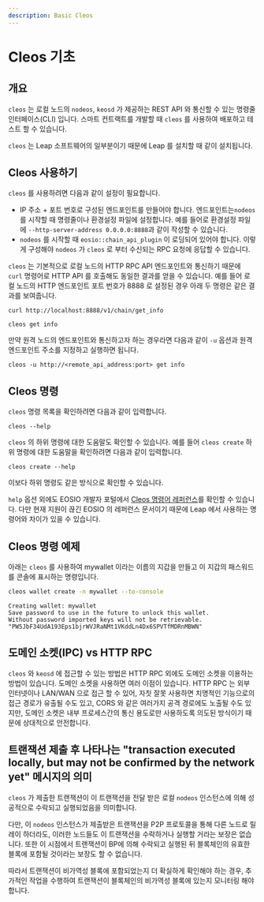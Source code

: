 ```yaml
---
description: Basic Cleos
---
```


# Cleos 기초

## 개요

`cleos` 는 로컬 노드의 `nodeos`, `keosd` 가 제공하는 REST API 와 통신할 수 있는 명령줄 인터페이스(CLI) 입니다. 스마트 컨트랙트를 개발할 때 `cleos` 를 사용하여 배포하고 테스트 할 수 있습니다.

`cleos` 는 Leap 소프트웨어의 일부분이기 때문에 Leap 를 설치할 때 같이 설치됩니다.

## Cleos 사용하기

`cleos` 를 사용하려면 다음과 같이 설정이 필요합니다.

* IP 주소 + 포트 번호로 구성된 엔드포인트를 만들어야 합니다. 엔드포인트는`nodeos` 를 시작할 때 명령줄이나 환경설정 파일에 설정합니다. 예를 들어로 환경설정 파일에 `--http-server-address 0.0.0.0:8888`과 같이 작성할 수 있습니다.
* `nodeos` 를 시작할 때 `eosio::chain_api_plugin` 이 로딩되어 있어야 합니다. 이렇게 구성해야 `nodeos` 가 `cleos` 로 부터 수신되는 RPC 요청에 응답할 수 있습니다.

`cleos` 는 기본적으로 로컬 노드의 HTTP RPC API 엔드포인트와 통신하기 때문에 `curl` 명령어로 HTTP API 를 호출해도 동일한 결과를 얻을 수 있습니다. 예를 들어 로컬 노드의 HTTP 엔드포인트 포트 번호가 8888 로 설정된 경우 아래 두 명령은 같은 결과를 보여줍니다.

```
curl http://localhost:8888/v1/chain/get_info
```

```
cleos get info
```

만약 원격 노드의 엔드포인트와 통신하고자 하는 경우라면 다음과 같이 `-u` 옵션과 원격 엔드포인트 주소를 지정하고 실행하면 됩니다.

```
cleos -u http://<remote_api_address:port> get info
```

## Cleos 명령

`cleos` 명령 목록을 확인하려면 다음과 같이 입력합니다.

```
cleos --help
```

`cleos` 의 하위 명령에 대한 도움말도 확인할 수 있습니다. 예를 들어 `cleos create` 하위 명령에 대한 도움말을 확인하려면 다음과 같이 입력합니다.

```
cleos create --help
```

이보다 하위 명령도 같은 방식으로 확인할 수 있습니다.

`help` 옵션 외에도 EOSIO 개발자 포털에서 [Cleos 명령어 레퍼런스](https://developers.eos.io/manuals/eos/latest/cleos/command-reference/index)를 확인할 수 있습니다. 다만 현재 지원이 끊긴 EOSIO 의 레퍼런스 문서이기 때문에 Leap 에서 사용하는 명령어와 차이가 있을 수 있습니다.

## Cleos 명령 예제

아래는 `cleos` 를 사용하여 mywallet 이라는 이름의 지갑을 만들고 이 지갑의 패스워드를 콘솔에 표시하는 명령입니다.

```bash
cleos wallet create -n mywallet --to-console
```

```
Creating wallet: mywallet
Save password to use in the future to unlock this wallet.
Without password imported keys will not be retrievable.
"PW5JbF34UdA193Eps1bjrWVJRaNMt1VKddLn4Dx6SPVTfMDRnMBWN"
```

## 도메인 소켓(IPC) vs HTTP RPC

`cleos` 와 `keosd` 에 접근할 수 있는 방법은 HTTP RPC 외에도 도메인 소켓을 이용하는 방법이 있습니다. 도메인 소켓을 사용하면 여러 이점이 있습니다. HTTP RPC 는 외부 인터넷이나 LAN/WAN 으로 접근 할 수 있어, 자칫 잘못 사용하면 치명적인 기능으로의 접근 경로가 유출될 수도 있고, CORS 와 같은 여러가지 공격 경로에도 노출될 수도 있지만, 도메인 소켓은 내부 프로세스간의 통신 용도로만 사용하도록 의도된 방식이기 때문에 상대적으로 안전합니다.

## 트랜잭션 제출 후 나타나는 "transaction executed locally, but may not be confirmed by the network yet" 메시지의 의미

`cleos` 가 제출한 트랜잭션이 이 트랜잭션을 전달 받은 로컬 `nodeos` 인스턴스에 의해 성공적으로 수락되고 실행되었음을 의미합니다.

다만, 이 `nodeos` 인스턴스가 제출받은 트랜잭션을 P2P 프로토콜을 통해 다른 노드로 릴레이 하더라도, 이러한 노드들도 이 트랜잭션을 수락하거나 실행할 거라는 보장은 없습니다. 또한 이 시점에서 트랜잭션이 BP에 의해 수락되고 실행된 뒤 블록체인의 유효한 블록에 포함될 것이라는 보장도 할 수 없습니다.

따라서 트랜잭션이 비가역성 블록에 포함되었는지 더 확실하게 확인해야 하는 경우, 추가적인 작업을 수행하여 트랜잭션이 블록체인의 비가역성 블록에 있는지 모니터링 해야 합니다.
